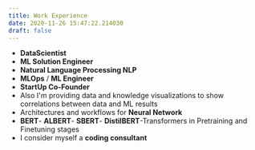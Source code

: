 ```yaml
--- 
title: Work Experience 
date: 2020-11-26 15:47:22.214030
draft: false
---
```



* **DataScientist**
* **ML Solution Engineer**
* **Natural Language Processing NLP**
* **MLOps** / **ML Engineer**
* **StartUp Co-Founder**
* Also I'm providing data and knowledge visualizations to show correlations between data and ML results
* Architectures and workflows for **Neural Network**
* **BERT**- **ALBERT**- **SBERT**- **DistilBERT**-Transformers in Pretraining and Finetuning stages
* I consider myself a **coding consultant**
